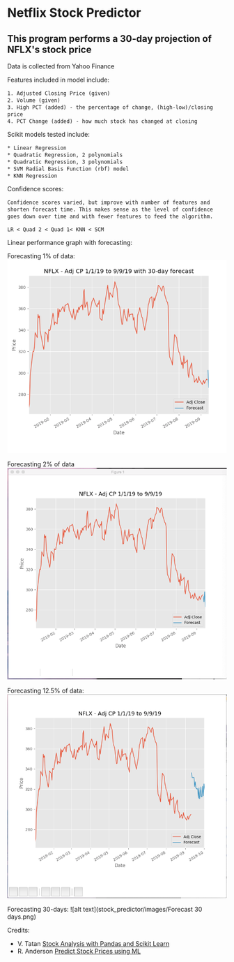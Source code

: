 # Netflix Stock Predictor

## This program performs a 30-day projection of NFLX's stock price 

Data is collected from Yahoo Finance

Features included in model include:
```
1. Adjusted Closing Price (given)
2. Volume (given)
3. High PCT (added) - the percentage of change, (high-low)/closing price
4. PCT Change (added) - how much stock has changed at closing
```

Scikit models tested include:
```
* Linear Regression
* Quadratic Regression, 2 polynomials
* Quadratic Regression, 3 polynomials
* SVM Radial Basis Function (rbf) model
* KNN Regression
```

Confidence scores:
```
Confidence scores varied, but improve with number of features and shorten forecast time. This makes sense as the level of confidence goes down over time and with fewer features to feed the algorithm. 
```
```
LR < Quad 2 < Quad 1< KNN < SCM
```

Linear performance graph with forecasting:

Forecasting 1% of data:
![alt text](https://github.com/seanita/School-of-AI/blob/master/stock_predictor/images/Forecast%201%25%20of%20data.png)

Forecasting 2% of data
![alt text](https://github.com/seanita/School-of-AI/blob/master/stock_predictor/images/Forecast%202%25%20of%20data.png)

Forecasting 12.5% of data:
![alt text](https://github.com/seanita/School-of-AI/blob/master/stock_predictor/images/Forecast%2012.5%25%20of%20data.png)

Forecasting 30-days:
![alt text](stock_predictor/images/Forecast 30 days.png)



Credits:
- V. Tatan [Stock Analysis with Pandas and Scikit Learn](https://towardsdatascience.com/in-12-minutes-stocks-analysis-with-pandas-and-scikit-learn-a8d8a7b50ee7)
- R. Anderson [Predict Stock Prices using ML](https://medium.com/@randerson112358/predict-stock-prices-using-python-machine-learning-53aa024da20a)
